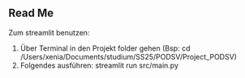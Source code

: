 ## Read Me

Zum streamlit benutzen:

1. Über Terminal in den Projekt folder gehen (Bsp: cd /Users/xenia/Documents/studium/SS25/PODSV/Project_PODSV)
2. Folgendes ausführen: streamlit run src/main.py
